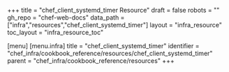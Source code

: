 +++
title = "chef_client_systemd_timer Resource"
draft = false
robots = ""
gh_repo = "chef-web-docs"
data_path = ["infra","resources","chef_client_systemd_timer"]
layout = "infra_resource"
toc_layout = "infra_resource_toc"

[menu]
  [menu.infra]
    title = "chef_client_systemd_timer"
    identifier = "chef_infra/cookbook_reference/resources/chef_client_systemd_timer"
    parent = "chef_infra/cookbook_reference/resources"
+++

<!-- The contents of this page are automatically generated from the chef_client_systemd_timer.yaml file in the data directory. -->
<!-- To suggest a change, edit the https://github.com/chef/chef/blob/main/lib/chef/resource/chef_client_systemd_timer.rb file
      and submit a pull request to the https://github.com/chef/chef repository. -->

